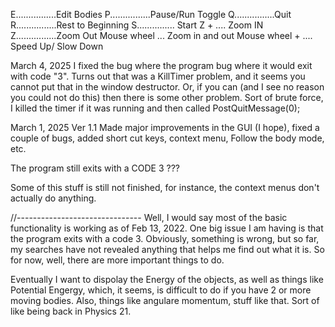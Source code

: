E................Edit Bodies
P................Pause/Run Toggle
Q................Quit
R................Rest to Beginning
S............... Start
Z + <SHIFT> .... Zoom IN
Z................Zoom Out
Mouse wheel ... Zoom in and out
Mouse wheel + <SHIFT>.... Speed Up/ Slow Down

March 4, 2025
I fixed the bug where the program bug where
it would exit with code "3".  Turns out that
was a KillTimer problem, and it seems you cannot
put that in the window destructor.  Or, if you
can (and I see no reason you could not do this)
then there is some other problem.  Sort of brute
force,  I killed the timer if it was running and
then called PostQuitMessage(0);

March 1, 2025 Ver 1.1
Made major improvements in the GUI (I hope), 
fixed a couple of bugs, added short cut keys,
context menu, Follow the body mode, etc.

The program still exits with a CODE 3 ???

Some of this stuff is still not finished, for instance, the context menus don't actually 
do anything.


//-------------------------------
Well, I would say most of the basic
functionality is working as of
Feb 13, 2022.  One big issue I am having
is that the program exits with a code 3.
Obviously, something is wrong, but so far,
my searches have not revealed anything that
helps me find out what it is.  So for now,
well, there are more important things to
do.

Eventually I want to dispolay the Energy of
the objects, as well as things like Potential
Engergy, which, it seems, is difficult to
do if you have 2 or more moving bodies.
Also, things like angulare momentum, stuff
like that.  Sort of like being back in
Physics 21.
